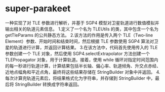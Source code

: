 # super-parakeet
一种实现了对 TLE 参数进行解析，并基于 SGP4 模型对卫星轨道进行数值模拟并输出相关的轨道元素信息。
1.定义了一个名为 TLEUtils 的类，其中包含一个名为 getTleParams 的公共静态方法。
2.该方法的作用是传入两个 TLE（Two-line Element）参数、开始时间和结束时间，然后根据 TLE 参数使用 SGP4 算法对卫星的轨道进行计算，并返回计算结果。
3.在该方法中，代码首先使用传入的 TLE 参数创建一个 TLE 对象，然后使用 SGP4.selectExtrapolator 方法创建一个 TLEPropagator 对象，用于计算轨道。接着，使用 while 循环对指定时间范围内的每一秒进行轨道计算，计算结果包括半长轴、偏心率、轨道倾角、升交点赤经、近地点幅角和平近点角，最终将这些结果存储在 StringBuilder 对象中并返回。
4.每次计算完轨道元素后，将结果格式化为字符串，并存储到 StringBuilder 中，最后将 StringBuilder 转换成字符串返回。
